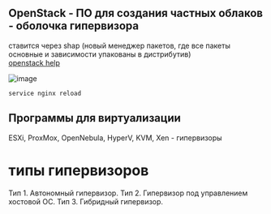## OpenStack - ПО для создания частных облаков - оболочка гипервизора
ставится через shap (новый менеджер пакетов, где все пакеты основные и зависимости упакованы в дистрибутив)\
[openstack help](https://ruvds.com/ru/helpcenter/openstack-ubuntu-20-04/)

![image](https://github.com/vakhtanov/netology_devops_zero_DZ/assets/26109918/fc151564-e110-43b1-9ff2-4de7681a7584)

`service nginx reload`

## Программы для виртуализации
ESXi, ProxMox, OpenNebula, HyperV, KVM, Xen - гипервизоры

# типы гипервизоров
Тип 1. Автономный гипервизор.
Тип 2. Гипервизор под управлением хостовой ОС.
Тип 3. Гибридный гипервизор.
